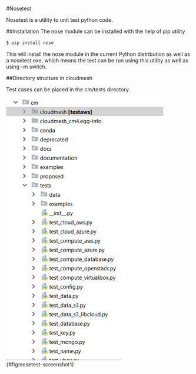 #Nosetest

Nosetest is a utility to unit test python code. 

##Installation
The nose module can be installed with the help of pip utility

```python
$ pip install nose
```

This will install the nose module in the current Python distribution as well 
as a nosetest.exe, which means the test can be run using this utility as well as using –m switch.

##Directory structure in cloudmesh

Test cases can be placed in the cm/tests directory.

![nosetest Directory Structure](images/nosetest-screenshot1.png){#fig:nosetest-screenshot1}


